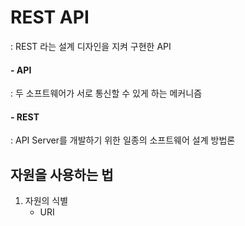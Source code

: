 
# REST API
: REST 라는 설계 디자인을 지켜 구현한 API
#### - API
: 두 소프트웨어가 서로 통신할 수 있게 하는 메커니즘
#### - REST
: API Server를 개발하기 위한 일종의 소프트웨어 설계 방법론

## 자원을 사용하는 법 
1. 자원의 식별 
   - URI

